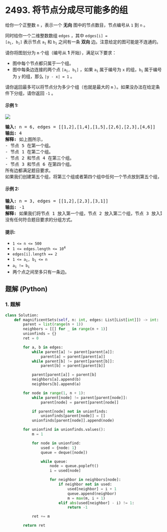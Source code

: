 # 2493. 将节点分成尽可能多的组
给你一个正整数 `n` ，表示一个 **无向** 图中的节点数目，节点编号从 `1` 到 `n` 。

同时给你一个二维整数数组 `edges` ，其中 <code>edges[i] = [a<sub>i</sub>, b<sub>i</sub>]</code> 表示节点 <code>a<sub>i</sub></code> 和 <code>b<sub>i</sub></code> 之间有一条 **双向** 边。注意给定的图可能是不连通的。

请你将图划分为 `m` 个组（编号从 **1** 开始），满足以下要求：
* 图中每个节点都只属于一个组。
* 图中每条边连接的两个点 <code>[a<sub>i</sub>, b<sub>i</sub>]</code> ，如果 <code>a<sub>i</sub></code> 属于编号为 `x` 的组，<code>b<sub>i</sub></code> 属于编号为 `y` 的组，那么 `|y - x| = 1` 。

请你返回最多可以将节点分为多少个组（也就是最大的 `m` ）。如果没办法在给定条件下分组，请你返回 `-1` 。

#### 示例 1:
![](https://assets.leetcode.com/uploads/2022/10/13/example1.png)
<pre>
<strong>输入:</strong> n = 6, edges = [[1,2],[1,4],[1,5],[2,6],[2,3],[4,6]]
<strong>输出:</strong> 4
<strong>解释:</strong> 如上图所示，
- 节点 5 在第一个组。
- 节点 1 在第二个组。
- 节点 2 和节点 4 在第三个组。
- 节点 3 和节点 6 在第四个组。
所有边都满足题目要求。
如果我们创建第五个组，将第三个组或者第四个组中任何一个节点放到第五个组，至少有一条边连接的两个节点所属的组编号不符合题目要求。
</pre>

#### 示例 2:
<pre>
<strong>输入:</strong> n = 3, edges = [[1,2],[2,3],[3,1]]
<strong>输出:</strong> -1
<strong>解释:</strong> 如果我们将节点 1 放入第一个组，节点 2 放入第二个组，节点 3 放入第三个组，前两条边满足题目要求，但第三条边不满足题目要求。
没有任何符合题目要求的分组方式。
</pre>

#### 提示:
* `1 <= n <= 500`
* <code>1 <= edges.length <= 10<sup>4</sup></code>
* `edges[i].length == 2`
* <code>1 <= a<sub>i</sub>, b<sub>i</sub> <= n</code>
* <code>a<sub>i</sub> != b<sub>i</sub></code>
* 两个点之间至多只有一条边。

## 题解 (Python)

### 1. 题解
```Python
class Solution:
    def magnificentSets(self, n: int, edges: List[List[int]]) -> int:
        parent = list(range(n + 1))
        neighbors = [[] for _ in range(n + 1)]
        unionfinds = {}
        ret = 0

        for a, b in edges:
            while parent[a] != parent[parent[a]]:
                parent[a] = parent[parent[a]]
            while parent[b] != parent[parent[b]]:
                parent[b] = parent[parent[b]]

            parent[parent[a]] = parent[b]
            neighbors[a].append(b)
            neighbors[b].append(a)

        for node in range(1, n + 1):
            while parent[node] != parent[parent[node]]:
                parent[node] = parent[parent[node]]

            if parent[node] not in unionfinds:
                unionfinds[parent[node]] = []
            unionfinds[parent[node]].append(node)

        for unionfind in unionfinds.values():
            m = 1

            for node in unionfind:
                used = {node: 1}
                queue = deque([node])

                while queue:
                    node = queue.popleft()
                    i = used[node]

                    for neighbor in neighbors[node]:
                        if neighbor not in used:
                            used[neighbor] = i + 1
                            queue.append(neighbor)
                            m = max(m, i + 1)
                        elif abs(used[neighbor] - i) != 1:
                            return -1

            ret += m

        return ret
```
